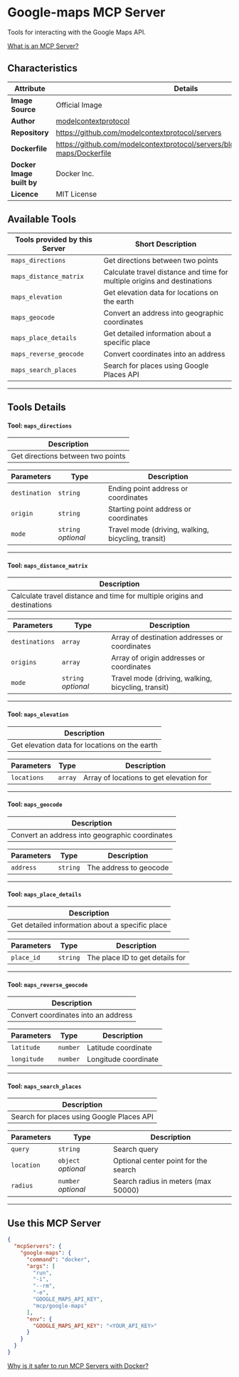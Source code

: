 # Google-maps MCP Server

Tools for interacting with the Google Maps API.

[What is an MCP Server?](https://www.anthropic.com/news/model-context-protocol)

## Characteristics
Attribute|Details|
|-|-|
**Image Source**|Official Image
|**Author**|[modelcontextprotocol](https://github.com/modelcontextprotocol)
**Repository**|https://github.com/modelcontextprotocol/servers
**Dockerfile**|https://github.com/modelcontextprotocol/servers/blob/2025.4.6/src/google-maps/Dockerfile
**Docker Image built by**|Docker Inc.
**Licence**|MIT License

## Available Tools
Tools provided by this Server|Short Description
-|-
`maps_directions`|Get directions between two points|
`maps_distance_matrix`|Calculate travel distance and time for multiple origins and destinations|
`maps_elevation`|Get elevation data for locations on the earth|
`maps_geocode`|Convert an address into geographic coordinates|
`maps_place_details`|Get detailed information about a specific place|
`maps_reverse_geocode`|Convert coordinates into an address|
`maps_search_places`|Search for places using Google Places API|

---
## Tools Details

#### Tool: `maps_directions`
|Description|
|-|
|Get directions between two points|

Parameters|Type|Description
-|-|-
`destination`|`string`|Ending point address or coordinates
`origin`|`string`|Starting point address or coordinates
`mode`|`string` *optional*|Travel mode (driving, walking, bicycling, transit)

---
#### Tool: `maps_distance_matrix`
|Description|
|-|
|Calculate travel distance and time for multiple origins and destinations|

Parameters|Type|Description
-|-|-
`destinations`|`array`|Array of destination addresses or coordinates
`origins`|`array`|Array of origin addresses or coordinates
`mode`|`string` *optional*|Travel mode (driving, walking, bicycling, transit)

---
#### Tool: `maps_elevation`
|Description|
|-|
|Get elevation data for locations on the earth|

Parameters|Type|Description
-|-|-
`locations`|`array`|Array of locations to get elevation for

---
#### Tool: `maps_geocode`
|Description|
|-|
|Convert an address into geographic coordinates|

Parameters|Type|Description
-|-|-
`address`|`string`|The address to geocode

---
#### Tool: `maps_place_details`
|Description|
|-|
|Get detailed information about a specific place|

Parameters|Type|Description
-|-|-
`place_id`|`string`|The place ID to get details for

---
#### Tool: `maps_reverse_geocode`
|Description|
|-|
|Convert coordinates into an address|

Parameters|Type|Description
-|-|-
`latitude`|`number`|Latitude coordinate
`longitude`|`number`|Longitude coordinate

---
#### Tool: `maps_search_places`
|Description|
|-|
|Search for places using Google Places API|

Parameters|Type|Description
-|-|-
`query`|`string`|Search query
`location`|`object` *optional*|Optional center point for the search
`radius`|`number` *optional*|Search radius in meters (max 50000)

---
## Use this MCP Server

```json
{
  "mcpServers": {
    "google-maps": {
      "command": "docker",
      "args": [
        "run",
        "-i",
        "--rm",
        "-e",
        "GOOGLE_MAPS_API_KEY",
        "mcp/google-maps"
      ],
      "env": {
        "GOOGLE_MAPS_API_KEY": "<YOUR_API_KEY>"
      }
    }
  }
}
```

[Why is it safer to run MCP Servers with Docker?](https://www.docker.com/blog/the-model-context-protocol-simplifying-building-ai-apps-with-anthropic-claude-desktop-and-docker/)
